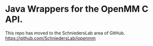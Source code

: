 # Java Wrappers for the OpenMM C API.
This repo has moved to the SchniedersLab area of GitHub.
https://github.com/SchniedersLab/jopenmm
